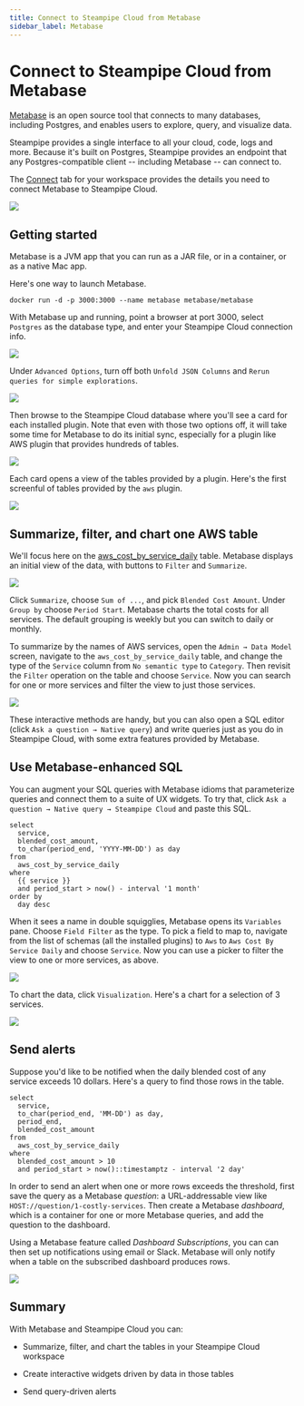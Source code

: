 ```yaml
---
title: Connect to Steampipe Cloud from Metabase
sidebar_label: Metabase
---
```


#  Connect to Steampipe Cloud from Metabase

[Metabase](https://metabase.com/) is an open source tool that connects to many databases, including Postgres, and enables users to explore, query, and visualize data. 

Steampipe provides a single interface to all your cloud, code, logs and more.  Because it's built on Postgres, Steampipe provides an endpoint that any Postgres-compatible client -- including Metabase -- can connect to. 

The [Connect](/docs/cloud/integrations/overview) tab for your workspace provides the details you need to connect Metabase to Steampipe Cloud.

<div style={{"borderWidth":"thin", "borderStyle":"solid", "borderColor":"lightgray", "padding":"20px", "width":"90%"}}>
<img src="/images/docs/cloud/cloud-connect-tab.jpg" />
</div>

## Getting started

Metabase is a JVM app that you can run as a JAR file, or in a container, or as a native Mac app. 

Here's one way to launch Metabase.

```
docker run -d -p 3000:3000 --name metabase metabase/metabase
```

With Metabase up and running, point a browser at port 3000, select `Postgres` as the database type, and enter your Steampipe Cloud connection info.

<div style={{"borderWidth":"thin", "borderStyle":"solid", "borderColor":"lightgray", "padding":"12px", "marginTop":"1em", "marginBottom":"1em", "width":"90%"}}>
<img src="/images/docs/cloud/metabase-connect-info.png" />
</div>

Under `Advanced Options`, turn off both `Unfold JSON Columns` and `Rerun queries for simple explorations`. 

<div style={{"borderWidth":"thin", "borderStyle":"solid", "borderColor":"lightgray", "padding":"12px", "marginTop":"1em", "marginBottom":"1em", "width":"90%"}}>
<img src="/images/docs/cloud/metabase-advanced-options.jpg" />
</div>

   
Then browse to the Steampipe Cloud database where you'll see a card for each installed plugin. Note that even with those two options off, it will take some time for Metabase to do its initial sync, especially for a plugin like AWS plugin that provides hundreds of tables.

<div style={{"borderWidth":"thin", "borderStyle":"solid", "borderColor":"lightgray", "padding":"12px", "marginTop":"1em", "marginBottom":"1em", "width":"90%"}}>
<img src="/images/docs/cloud/metabase-installed-plugins.jpg" />
</div>

Each card opens a view of the tables provided by a plugin. Here's the first screenful of tables provided by the `aws` plugin. 

<div style={{"borderWidth":"thin", "borderStyle":"solid", "borderColor":"lightgray", "padding":"12px", "marginTop":"1em", "marginBottom":"1em", "width":"90%"}}>
<img src="/images/docs/cloud/metabase-aws-tables.jpg" />
</div>

## Summarize, filter, and chart one AWS table

We'll focus here on the [aws_cost_by_service_daily](https://hub.steampipe.io/plugins/turbot/aws/tables/aws_cost_by_service_daily) table. Metabase displays an initial view of the data, with buttons to `Filter` and `Summarize`.

<div style={{"borderWidth":"thin", "borderStyle":"solid", "borderColor":"lightgray", "padding":"12px", "marginTop":"1em", "marginBottom":"1em", "width":"90%"}}>
<img src="/images/docs/cloud/metabase-aws-cost-by-service-daily-initial.jpg" />
</div>

Click `Summarize`, choose `Sum of ...`, and pick `Blended Cost Amount`. Under `Group by` choose `Period Start`. Metabase charts the total costs for all services. The default grouping is weekly but you can switch to daily or monthly. 

To summarize by the names of AWS services, open the `Admin → Data Model` screen, navigate to the `aws_cost_by_service_daily` table, and change the type of the `Service` column from `No semantic type` to `Category`. Then revisit the `Filter` operation on the table and choose `Service`. Now you can search for one or more services and filter the view to just those services. 

<div style={{"borderWidth":"thin", "borderStyle":"solid", "borderColor":"lightgray", "padding":"12px", "marginTop":"1em", "marginBottom":"1em", "width":"90%"}}>
<img src="/images/docs/cloud/metabase-cost-by-service-daily-filtered.jpg" />
</div>

These interactive methods are handy, but you can also open a SQL editor (click `Ask a question → Native query`) and write queries just as you do in Steampipe Cloud, with some extra features provided by Metabase.

## Use Metabase-enhanced SQL

You can augment your SQL queries with Metabase idioms that parameterize queries and connect them to a suite of UX widgets. To try that, click `Ask a question → Native query → Steampipe Cloud` and paste this SQL.

```
select 
  service,
  blended_cost_amount,
  to_char(period_end, 'YYYY-MM-DD') as day
from 
  aws_cost_by_service_daily
where
  {{ service }} 
  and period_start > now() - interval '1 month'
order by
  day desc
```

When it sees a name in double squigglies, Metabase opens its `Variables` pane. Choose `Field Filter` as the type. To pick a field to map to, navigate from the list of schemas (all the installed plugins) to `Aws` to `Aws Cost By Service Daily` and choose `Service`. Now you can use a picker to filter the view to one or more services, as above.

<div style={{"borderWidth":"thin", "borderStyle":"solid", "borderColor":"lightgray", "padding":"12px", "marginTop":"1em", "marginBottom":"1em", "width":"90%"}}>
<img src="/images/docs/cloud/metabase-cost-by-service-daily-filtered-with-variable.jpg" />
</div>

To chart the data, click `Visualization`. Here's a chart for a selection of 3 services.

<div style={{"borderWidth":"thin", "borderStyle":"solid", "borderColor":"lightgray", "padding":"12px", "marginTop":"1em", "marginBottom":"1em", "width":"90%"}}>
<img src="/images/docs/cloud/metabase-cost-by-service-daily-filtered-with-variable-as-line-chart.jpg" />
</div>

## Send alerts

Suppose you'd like to be notified when the daily blended cost of any service exceeds 10 dollars. Here's a query to find those rows in the table.

```
select 
  service,
  to_char(period_end, 'MM-DD') as day,
  period_end,
  blended_cost_amount 
from 
  aws_cost_by_service_daily 
where 
  blended_cost_amount > 10 
  and period_start > now()::timestamptz - interval '2 day'
```
In order to send an alert when one or more rows exceeds the threshold, first save the query as a Metabase *question*: a URL-addressable view like `HOST://question/1-costly-services`. Then create a Metabase *dashboard*, which is a container for one or more Metabase queries, and add the question to the dashboard. 

Using a Metabase feature called *Dashboard Subscriptions*, you can can then set up notifications using email or Slack. Metabase will only notify when a table on the subscribed dashboard produces rows.

<div style={{"borderWidth":"thin", "borderStyle":"solid", "borderColor":"lightgray", "padding":"12px", "marginTop":"1em", "marginBottom":"1em", "width":"90%"}}>
<img src="/images/docs/cloud/metabase-costly-services-dashboard-with-subscription.jpg" />
</div>

## Summary

With Metabase and Steampipe Cloud you can:

- Summarize, filter, and chart the tables in your Steampipe Cloud workspace

- Create interactive widgets driven by data in those tables

- Send query-driven alerts